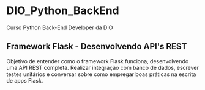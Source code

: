 # DIO_Python_BackEnd
Curso Python Back-End Developer da DIO

## Framework Flask - Desenvolvendo API's REST
Objetivo de entender como o framework Flask funciona, desenvolvendo uma API REST completa. Realizar integração com banco de dados, escrever testes unitários e conversar sobre como empregar boas práticas na escrita de apps Flask.
